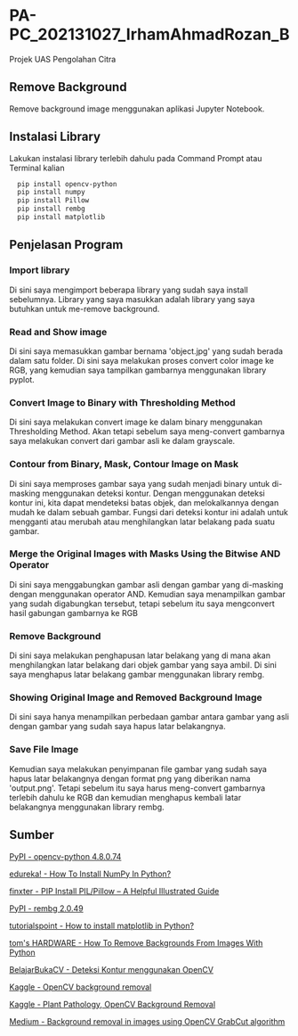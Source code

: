 # PA-PC_202131027_IrhamAhmadRozan_B
Projek UAS Pengolahan Citra

## Remove Background

Remove background image menggunakan aplikasi Jupyter Notebook.

## Instalasi Library

Lakukan instalasi library terlebih dahulu pada Command Prompt atau Terminal kalian

```bash
  pip install opencv-python
  pip install numpy
  pip install Pillow
  pip install rembg
  pip install matplotlib
```

## Penjelasan Program

### Import library

Di sini saya mengimport beberapa library yang sudah saya install sebelumnya. Library yang saya masukkan adalah library yang saya butuhkan untuk me-remove background.

### Read and Show image

Di sini saya memasukkan gambar bernama 'object.jpg' yang sudah berada dalam satu folder. Di sini saya melakukan proses convert color image ke RGB, yang kemudian saya tampilkan gambarnya menggunakan library pyplot.

### Convert Image to Binary with Thresholding Method

Di sini saya melakukan convert image ke dalam binary menggunakan Thresholding Method. Akan tetapi sebelum saya meng-convert gambarnya saya melakukan convert dari gambar asli ke dalam grayscale.

### Contour from Binary, Mask, Contour Image on Mask

Di sini saya memproses gambar saya yang sudah menjadi binary untuk di-masking menggunakan deteksi kontur. Dengan menggunakan deteksi kontur ini, kita dapat mendeteksi batas objek, dan melokalkannya dengan mudah ke dalam sebuah gambar. Fungsi dari deteksi kontur ini adalah untuk mengganti atau merubah atau menghilangkan latar belakang pada suatu gambar.

### Merge the Original Images with Masks Using the Bitwise AND Operator

Di sini saya menggabungkan gambar asli dengan gambar yang di-masking dengan menggunakan operator AND. Kemudian saya menampilkan gambar yang sudah digabungkan tersebut, tetapi sebelum itu saya mengconvert hasil gabungan gambarnya ke RGB

### Remove Background

Di sini saya melakukan penghapusan latar belakang yang di mana akan menghilangkan latar belakang dari objek gambar yang saya ambil. Di sini saya menghapus latar belakang gambar menggunakan library rembg.

### Showing Original Image and Removed Background Image

Di sini saya hanya menampilkan perbedaan gambar antara gambar yang asli dengan gambar yang sudah saya hapus latar belakangnya.

### Save File Image

Kemudian saya melakukan penyimpanan file gambar yang sudah saya hapus latar belakangnya dengan format png yang diberikan nama 'output.png'. Tetapi sebelum itu saya harus meng-convert gambarnya terlebih dahulu ke RGB dan kemudian menghapus kembali latar belakangnya menggunakan library rembg.

## Sumber

[PyPI - opencv-python 4.8.0.74](https://pypi.org/project/opencv-python/)

[edureka! - How To Install NumPy In Python?](https://www.edureka.co/blog/install-numpy/)

[finxter - PIP Install PIL/Pillow – A Helpful Illustrated Guide](https://blog.finxter.com/python-install-pil/)

[PyPI - rembg 2.0.49](https://pypi.org/project/rembg/)

[tutorialspoint - How to install matplotlib in Python?](https://www.tutorialspoint.com/how-to-install-matplotlib-in-python)

[tom's HARDWARE - How To Remove Backgrounds From Images With Python](https://www.tomshardware.com/how-to/python-remove-image-backgrounds)

[BelajarBukaCV - Deteksi Kontur menggunakan OpenCV](https://learnopencv.com/contour-detection-using-opencv-python-c/#What-are-Contours)

[Kaggle - OpenCV background removal](https://www.kaggle.com/code/vadbeg/opencv-background-removal)

[Kaggle - Plant Pathology, OpenCV Background Removal](https://www.kaggle.com/code/victorlouisdg/plant-pathology-opencv-background-removal)

[Medium - Background removal in images using OpenCV GrabCut algorithm](https://medium.datadriveninvestor.com/background-removal-in-images-using-opencv-grabcut-algorithm-f2a35949417c)

